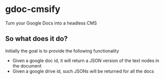 # gdoc-cmsify

Turn your Google Docs into a headless CMS

## So what does it do?

Initially the goal is to provide the following functionality

- Given a google doc id, it will return a JSON version of the text nodes in the document
- Given a google drive id, such JSONs will be returned for all the docs
